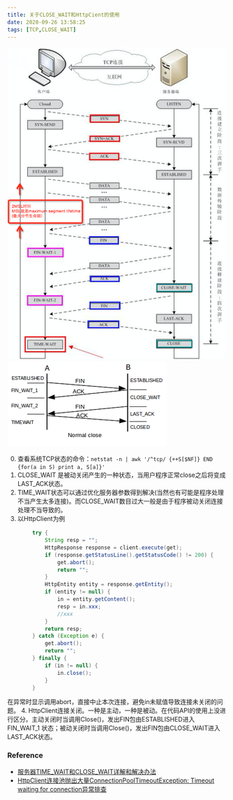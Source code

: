 ```yaml
---
title: 关于CLOSE_WAIT和HttpCient的使用
date: 2020-09-26 13:58:25
tags: [TCP,CLOSE_WAIT]
---
```


![](20200926-关于CLOSE-WAIT和HttpCient的使用/TCP三次握手四次挥手.png)
![](20200926-关于CLOSE-WAIT和HttpCient的使用/tcp_normal_close.png)

0. 查看系统TCP状态的命令：`netstat -n | awk '/^tcp/ {++S[$NF]} END {for(a in S) print a, S[a]}'`
1. CLOSE_WAIT 是被动关闭产生的一种状态，当用户程序正常close之后将变成LAST_ACK状态。
2. TIME_WAIT状态可以通过优化服务器参数得到解决(当然也有可能是程序处理不当产生太多连接)。而CLOSE_WAIT数目过大一般是由于程序被动关闭连接处理不当导致的。
3. 以HttpClient为例
```java
        try {
            String resp = "";
            HttpResponse response = client.execute(get);
            if (response.getStatusLine().getStatusCode() != 200) {
                get.abort();
                return "";
            }
            HttpEntity entity = response.getEntity();
            if (entity != null) {
                in = entity.getContent();
                resp = in.xxx;
                //xxx
            }
            return resp;
        } catch (Exception e) {
            get.abort();
            return "";
        } finally {
            if (in != null) {
                in.close();
            }
        }
```
在异常时显示调用abort，直接中止本次连接，避免in未赋值导致连接未关闭的问题。
4. HttpClient连接关闭。一种是主动，一种是被动。在代码API的使用上没进行区分。主动关闭时当调用Close()，发出FIN包由ESTABLISHED进入FIN_WAIT_1 状态；被动关闭时当调用Close()，发出FIN包由CLOSE_WAIT进入LAST_ACK状态。

### Reference
+ [服务器TIME_WAIT和CLOSE_WAIT详解和解决办法](https://www.cnblogs.com/sunxucool/p/3449068.html)
+ [HttpClient连接池抛出大量ConnectionPoolTimeoutException: Timeout waiting for connection异常排查](https://blog.csdn.net/shootyou/article/details/6615051)

